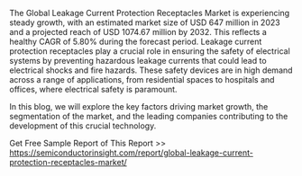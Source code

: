 The Global Leakage Current Protection Receptacles Market is experiencing steady growth, with an estimated market size of USD 647 million in 2023 and a projected reach of USD 1074.67 million by 2032. This reflects a healthy CAGR of 5.80% during the forecast period. Leakage current protection receptacles play a crucial role in ensuring the safety of electrical systems by preventing hazardous leakage currents that could lead to electrical shocks and fire hazards. These safety devices are in high demand across a range of applications, from residential spaces to hospitals and offices, where electrical safety is paramount.

In this blog, we will explore the key factors driving market growth, the segmentation of the market, and the leading companies contributing to the development of this crucial technology.

Get Free Sample Report of This Report >> https://semiconductorinsight.com/report/global-leakage-current-protection-receptacles-market/
